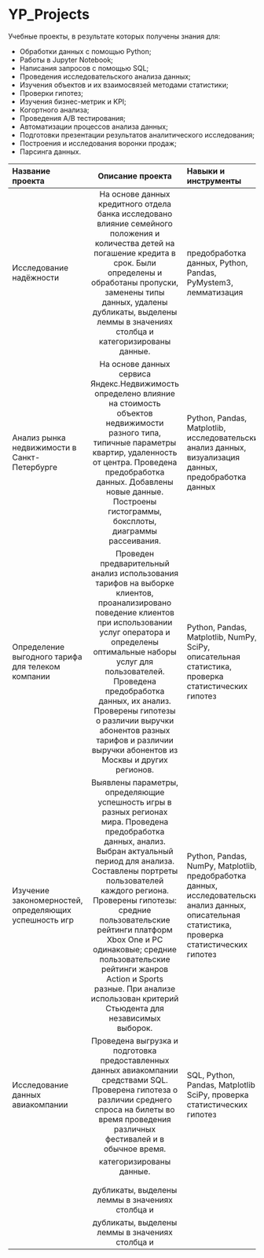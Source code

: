# YP_Projects
Учебные проекты, в результате которых получены знания для:

   - Обработки данных с помощью Python;
   - Работы в Jupyter Notebook;
   - Написания запросов с помощью SQL;
   - Проведения исследовательского анализа данных;
   - Изучения объектов и их взаимосвязей методами статистики;
   - Проверки гипотез;
   - Изучения бизнес-метрик и KPI;
   - Когортного анализа;
   - Проведения А/В тестирования;
   - Автоматизации процессов анализа данных;
   - Подготовки презентации результатов аналитического исследования;
   - Построения и исследования воронки продаж;
   - Парсинга данных.


| Название проекта              | Описание проекта                                     | Навыки и инструменты                  |
| :---------------------------- | :-------------------------------------------------:  |:------------------------------------- |
| Исследование надёжности       | На основе данных кредитного отдела банка исследовано влияние семейного положения и количества детей на погашение кредита в срок. Были определены и обработаны пропуски, заменены типы данных, удалены дубликаты, выделены леммы в значениях столбца и категоризированы данные. | предобработка данных, Python, Pandas, PyMystem3, лемматизация |
| Анализ рынка недвижимости в Санкт-Петербурге | На основе данных сервиса Яндекс.Недвижимость определено влияние на стоимость объектов недвижимости разного типа, типичные параметры квартир, удаленность от центра. Проведена предобработка данных. Добавлены новые данные. Построены гистограммы, боксплоты, диаграммы рассеивания.    | Python, Pandas, Matplotlib, исследовательский анализ данных, визуализация данных, предобработка данных |
| Определение выгодного тарифа для телеком компании | Проведен предварительный анализ использования тарифов на выборке клиентов, проанализировано поведение клиентов при использовании услуг оператора и определены оптимальные наборы услуг для пользователей. Проведена предобработка данных, их анализ. Проверены гипотезы о различии выручки абонентов разных тарифов и различии выручки абонентов из Москвы и других регионов. | Python, Pandas, Matplotlib, NumPy, SciPy, описательная статистика, проверка статистических гипотез |
| Изучение закономерностей, определяющих успешность игр | Выявлены параметры, определяющие успешность игры в разных регионах мира. Проведена предобработка данных, анализ. Выбран актуальный период для анализа. Составлены портреты пользователей каждого региона. Проверены гипотезы: средние пользовательские рейтинги платформ Xbox One и PC одинаковые; средние пользовательские рейтинги жанров Action и Sports разные. При анализе использован критерий Стьюдента для независимых выборок. | Python, Pandas, NumPy, Matplotlib, предобработка данных, исследовательский анализ данных, описательная статистика, проверка статистических гипотез |
| Исследование данных авиакомпании | Проведена выгрузка и подготовка предоставленных данных авиакомпании средствами SQL. Проверена гипотеза о различии среднего спроса на билеты во время проведения различных фестивалей и в обычное время. | SQL, Python, Pandas, Matplotlib, SciPy, проверка статистических гипотез | 
|                               | категоризированы данные.                             |                                       | 
|  |  | | 
|                               |                                                      |        | 
|                               | дубликаты, выделены леммы в значениях столбца и      |         | 
|                               | дубликаты, выделены леммы в значениях столбца и      |        | 




